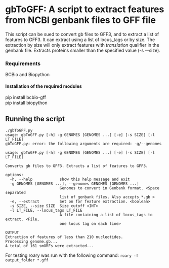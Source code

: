 # gbToGFF: A script to extract features from NCBI genbank files to GFF file
This script can be sued to convert gb files to GFF3, and to extract a list of features to GFF3. It can extract using a list of locus_tags or by size.
The extraction by size will only extract features with _translation_ qualifier in the genbank file. Extracts proteins smaller than the specified value (-s --size).

### Requirements
BCBio and Biopython

#### Installation of the required modules
pip install bcbio-gff  
pip install biopython  

## Running the script

```
./gbToGFF.py 
usage: gbToGFF.py [-h] -g GENOMES [GENOMES ...] [-e] [-s SIZE] [-l LT_FILE]
gbToGFF.py: error: the following arguments are required: -g/--genomes
```

```
usage: gbToGFF.py [-h] -g GENOMES [GENOMES ...] [-e] [-s SIZE] [-l LT_FILE]

Converts gb files to GFF3. Extracts a list of features to GFF3.

options:
  -h, --help            show this help message and exit
  -g GENOMES [GENOMES ...], --genomes GENOMES [GENOMES ...]
                        Genomes to convert in Genbank format. <Space separated
                        list of genbank files. Also accepts *.gb >
  -e, --extract         Set on for feature extraction. <boolean>
  -s SIZE, --size SIZE  Size cutoff <INT>
  -l LT_FILE, --locus_tags LT_FILE
                        A file containing a list of locus_tags to extract. <File,
                        one locus tag on each line>
```

```
OUTPUT
Extraction of features of less than 210 nucleotides.
Processing genome.gb...
A total of 161 smORFs were extracted...
```
For testing roary was run with the following command: `roary -f output_folder *.gff`
